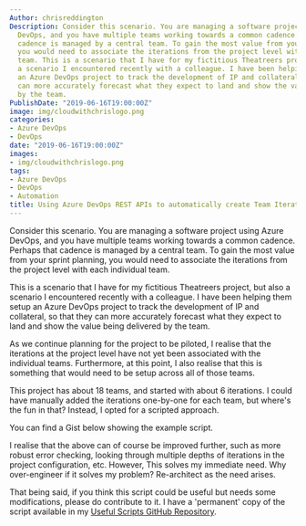```yaml
---
Author: chrisreddington
Description: Consider this scenario. You are managing a software project using Azure
  DevOps, and you have multiple teams working towards a common cadence. Perhaps that
  cadence is managed by a central team. To gain the most value from your sprint planning,
  you would need to associate the iterations from the project level with each individual
  team. This is a scenario that I have for my fictitious Theatreers project, but also
  a scenario I encountered recently with a colleague. I have been helping them setup
  an Azure DevOps project to track the development of IP and collateral, so that they
  can more accurately forecast what they expect to land and show the value being delivered
  by the team.
PublishDate: "2019-06-16T19:00:00Z"
image: img/cloudwithchrislogo.png
categories:
- Azure DevOps
- DevOps
date: "2019-06-16T19:00:00Z"
images:
- img/cloudwithchrislogo.png
tags:
- Azure DevOps
- DevOps
- Automation
title: Using Azure DevOps REST APIs to automatically create Team Iterations
---
```


Consider this scenario. You are managing a software project using Azure DevOps, and you have multiple teams working towards a common cadence. Perhaps that cadence is managed by a central team. To gain the most value from your sprint planning, you would need to associate the iterations from the project level with each individual team.

This is a scenario that I have for my fictitious Theatreers project, but also a scenario I encountered recently with a colleague. I have been helping them setup an Azure DevOps project to track the development of IP and collateral, so that they can more accurately forecast what they expect to land and show the value being delivered by the team.

As we continue planning for the project to be piloted, I realise that the iterations at the project level have not yet been associated with the individual teams. Furthermore, at this point, I also realise that this is something that would need to be setup across all of those teams.

This project has about 18 teams, and started with about 6 iterations. I could have manually added the iterations one-by-one for each team, but where's the fun in that? Instead, I opted for a scripted approach.

You can find a Gist below showing the example script.

<script src="https://gist.github.com/christianreddington/649c472a058385a01308348c756f4b26.js"></script>

I realise that the above can of course be improved further, such as more robust error checking, looking through multiple depths of iterations in the project configuration, etc. However, This solves my immediate need. Why over-engineer if it solves my problem? Re-architect as the need arises.

That being said, if you think this script could be useful but needs some modifications, please do contribute to it. I have a 'permanent' copy of the script available in my [Useful Scripts GitHub Repository](https://github.com/christianreddington/useful-scripts/blob/master/AzureDevOps-AddProjectIterationsToTeams.ps1).